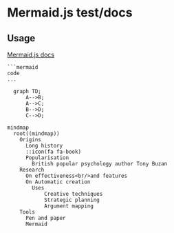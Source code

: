 # Mermaid.js test/docs

## Usage

[Mermaid.js docs](https://mermaid.js.org/intro/)

```
```mermaid
code
...
```

```mermaid
  graph TD;
      A-->B;
      A-->C;
      B-->D;
      C-->D;
```

```mermaid
mindmap
  root((mindmap))
    Origins
      Long history
      ::icon(fa fa-book)
      Popularisation
        British popular psychology author Tony Buzan
    Research
      On effectiveness<br/>and features
      On Automatic creation
        Uses
            Creative techniques
            Strategic planning
            Argument mapping
    Tools
      Pen and paper
      Mermaid
```